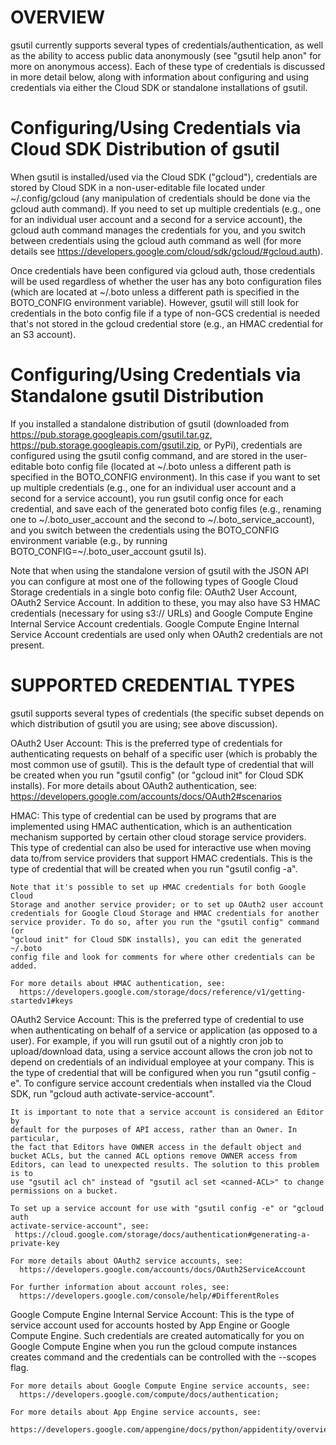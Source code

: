 # OVERVIEW
  gsutil currently supports several types of credentials/authentication, as
  well as the ability to access public data anonymously (see "gsutil help anon"
  for more on anonymous access). Each of these type of credentials is discussed
  in more detail below, along with information about configuring and using
  credentials via either the Cloud SDK or standalone installations of gsutil.


# Configuring/Using Credentials via Cloud SDK Distribution of gsutil
  When gsutil is installed/used via the Cloud SDK ("gcloud"), credentials are
  stored by Cloud SDK in a non-user-editable file located under
  ~/.config/gcloud (any manipulation of credentials should be done via the
  gcloud auth command). If you need to set up multiple credentials (e.g., one
  for an individual user account and a second for a service account), the
  gcloud auth command manages the credentials for you, and you switch between
  credentials using the gcloud auth command as well (for more details see
  https://developers.google.com/cloud/sdk/gcloud/#gcloud.auth).

  Once credentials have been configured via gcloud auth, those credentials will
  be used regardless of whether the user has any boto configuration files (which
  are located at ~/.boto unless a different path is specified in the BOTO_CONFIG
  environment variable). However, gsutil will still look for credentials in the
  boto config file if a type of non-GCS credential is needed that's not stored
  in the gcloud credential store (e.g., an HMAC credential for an S3 account).


# Configuring/Using Credentials via Standalone gsutil Distribution
  If you installed a standalone distribution of gsutil (downloaded from
  https://pub.storage.googleapis.com/gsutil.tar.gz,
  https://pub.storage.googleapis.com/gsutil.zip, or PyPi), credentials are
  configured using the gsutil config command, and are stored in the
  user-editable boto config file (located at ~/.boto unless a different path is
  specified in the BOTO_CONFIG environment). In this case if you want to set up
  multiple credentials (e.g., one for an individual user account and a second
  for a service account), you run gsutil config once for each credential, and
  save each of the generated boto config files (e.g., renaming one to
  ~/.boto_user_account and the second to ~/.boto_service_account), and you
  switch between the credentials using the BOTO_CONFIG environment variable
  (e.g., by running BOTO_CONFIG=~/.boto_user_account gsutil ls).

  Note that when using the standalone version of gsutil with the JSON API you
  can configure at most one of the following types of Google Cloud Storage
  credentials in a single boto config file: OAuth2 User Account, OAuth2 Service
  Account. In addition to these, you may also have S3 HMAC credentials
  (necessary for using s3:// URLs) and Google Compute Engine Internal Service
  Account credentials. Google Compute Engine Internal Service Account
  credentials are used only when OAuth2 credentials are not present.


# SUPPORTED CREDENTIAL TYPES
  gsutil supports several types of credentials (the specific subset depends on
  which distribution of gsutil you are using; see above discussion).

  OAuth2 User Account:
    This is the preferred type of credentials for authenticating requests on
    behalf of a specific user (which is probably the most common use of gsutil).
    This is the default type of credential that will be created when you run
    "gsutil config" (or "gcloud init" for Cloud SDK installs).
    For more details about OAuth2 authentication, see:
    https://developers.google.com/accounts/docs/OAuth2#scenarios

  HMAC:
    This type of credential can be used by programs that are implemented using
    HMAC authentication, which is an authentication mechanism supported by
    certain other cloud storage service providers. This type of credential can
    also be used for interactive use when moving data to/from service providers
    that support HMAC credentials. This is the type of credential that will be
    created when you run "gsutil config -a".

    Note that it's possible to set up HMAC credentials for both Google Cloud
    Storage and another service provider; or to set up OAuth2 user account
    credentials for Google Cloud Storage and HMAC credentials for another
    service provider. To do so, after you run the "gsutil config" command (or
    "gcloud init" for Cloud SDK installs), you can edit the generated ~/.boto
    config file and look for comments for where other credentials can be added.

    For more details about HMAC authentication, see:
      https://developers.google.com/storage/docs/reference/v1/getting-startedv1#keys

  OAuth2 Service Account:
    This is the preferred type of credential to use when authenticating on
    behalf of a service or application (as opposed to a user). For example, if
    you will run gsutil out of a nightly cron job to upload/download data,
    using a service account allows the cron job not to depend on credentials of
    an individual employee at your company. This is the type of credential that
    will be configured when you run "gsutil config -e". To configure service
    account credentials when installed via the Cloud SDK, run "gcloud auth
    activate-service-account".

    It is important to note that a service account is considered an Editor by
    default for the purposes of API access, rather than an Owner. In particular,
    the fact that Editors have OWNER access in the default object and
    bucket ACLs, but the canned ACL options remove OWNER access from
    Editors, can lead to unexpected results. The solution to this problem is to
    use "gsutil acl ch" instead of "gsutil acl set <canned-ACL>" to change
    permissions on a bucket.

    To set up a service account for use with "gsutil config -e" or "gcloud auth
    activate-service-account", see:
     https://cloud.google.com/storage/docs/authentication#generating-a-private-key 

    For more details about OAuth2 service accounts, see:
      https://developers.google.com/accounts/docs/OAuth2ServiceAccount

    For further information about account roles, see:
      https://developers.google.com/console/help/#DifferentRoles

  Google Compute Engine Internal Service Account:
    This is the type of service account used for accounts hosted by App Engine
    or Google Compute Engine. Such credentials are created automatically for
    you on Google Compute Engine when you run the gcloud compute instances
    creates command and the credentials can be controlled with the --scopes
    flag.

    For more details about Google Compute Engine service accounts, see:
      https://developers.google.com/compute/docs/authentication;

    For more details about App Engine service accounts, see:
      https://developers.google.com/appengine/docs/python/appidentity/overview